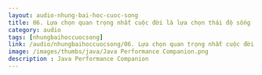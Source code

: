 ```yaml
---
layout: audio-nhung-bai-hoc-cuoc-song
title: 06. Lựa chọn quan trọng nhất cuộc đời là lựa chọn thái độ sống 
category: audio
tags: [nhungbaihoccuocsong]
link: /audio/nhungbaihoccuocsong/06. Lựa chọn quan trọng nhất cuộc đời là lựa chọn thái độ sống.mp3 
image: /images/thumbs/java/Java Performance Companion.png
description : Java Performance Companion 
---
```












